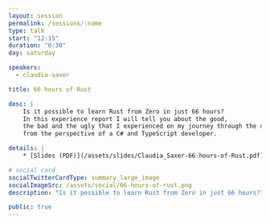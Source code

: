 ```yaml
---
layout: session
permalink: /sessions/:name
type: talk
start: "12:15"
duration: "0:30"
day: saturday

speakers:
  - claudia-saxer

title: 66 hours of Rust

desc: |
    Is it possible to learn Rust from Zero in just 66 hours?
    In this experience report I will tell you about the good,
    the bad and the ugly that I experienced on my journey through the universe of Rust
    from the perspective of a C# and TypeScript developer.

details: |
    * [Slides (PDF)](/assets/slides/Claudia_Saxer-66-hours-of-Rust.pdf)

# social card
socialTwitterCardType: summary_large_image
socialImageSrc: /assets/social/66-hours-of-rust.png
description: "Is it possible to learn Rust from Zero in just 66 hours?"

public: true
---
```

